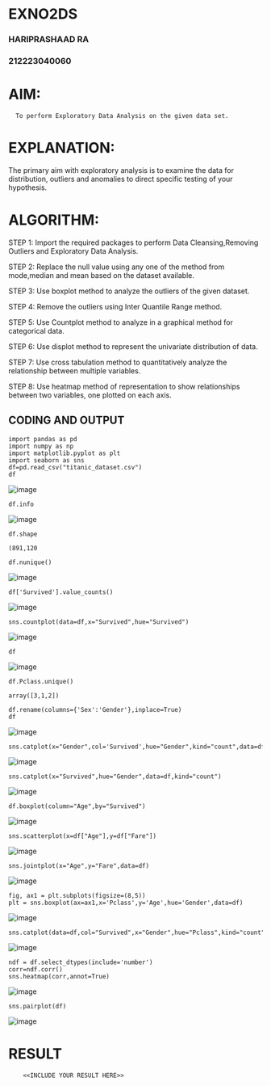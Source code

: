 # EXNO2DS
### HARIPRASHAAD RA 
### 212223040060
# AIM:
      To perform Exploratory Data Analysis on the given data set.
      
# EXPLANATION:
  The primary aim with exploratory analysis is to examine the data for distribution, outliers and anomalies to direct specific testing of your hypothesis.
  
# ALGORITHM:
STEP 1: Import the required packages to perform Data Cleansing,Removing Outliers and Exploratory Data Analysis.

STEP 2: Replace the null value using any one of the method from mode,median and mean based on the dataset available.

STEP 3: Use boxplot method to analyze the outliers of the given dataset.

STEP 4: Remove the outliers using Inter Quantile Range method.

STEP 5: Use Countplot method to analyze in a graphical method for categorical data.

STEP 6: Use displot method to represent the univariate distribution of data.

STEP 7: Use cross tabulation method to quantitatively analyze the relationship between multiple variables.

STEP 8: Use heatmap method of representation to show relationships between two variables, one plotted on each axis.

## CODING AND OUTPUT
```
import pandas as pd
import numpy as np
import matplotlib.pyplot as plt
import seaborn as sns
df=pd.read_csv("titanic_dataset.csv")
df
```
![image](https://github.com/user-attachments/assets/04084b84-3011-47a9-b879-d576d5d0881b)
```
df.info
```
![image](https://github.com/user-attachments/assets/e8943f04-b630-4b31-8ec0-af6ded26fcf3)
```
df.shape
```
```
(891,120
```
```
df.nunique()
```
![image](https://github.com/user-attachments/assets/fe652ce2-b3c8-4bb6-a15e-03714170b2c3)
```
df['Survived'].value_counts()
```
![image](https://github.com/user-attachments/assets/0c7c5545-6f7c-4f24-b388-8d0673394853)

```
sns.countplot(data=df,x="Survived",hue="Survived")
```
![image](https://github.com/user-attachments/assets/986a580a-0f6f-4b3b-96a1-72a8835984ed)

```
df
```
![image](https://github.com/user-attachments/assets/e4389549-de49-479b-9434-d4464b70d6a6)
```
df.Pclass.unique()
```
```
array([3,1,2])
```
```
df.rename(columns={'Sex':'Gender'},inplace=True)
df
```
![image](https://github.com/user-attachments/assets/8306e4c1-b9a7-4745-8561-cf35d4083568)

```
sns.catplot(x="Gender",col='Survived',hue="Gender",kind="count",data=df,height=5,aspect=.7)
```
![image](https://github.com/user-attachments/assets/1c23e59c-6334-4af8-9b5e-8e8e9430fb44)

```
sns.catplot(x="Survived",hue="Gender",data=df,kind="count")
```
![image](https://github.com/user-attachments/assets/c1b79060-70fd-40f0-9a12-8581dfafccf8)

```
df.boxplot(column="Age",by="Survived")
```
![image](https://github.com/user-attachments/assets/ddf82923-0360-4dfa-b20f-89d853f1769c)

```
sns.scatterplot(x=df["Age"],y=df["Fare"])
```
![image](https://github.com/user-attachments/assets/9083b01d-4320-47e5-b008-ea18fbd3cddb)

```
sns.jointplot(x="Age",y="Fare",data=df)
```
![image](https://github.com/user-attachments/assets/7016386a-1d4e-4813-8282-c72505d8031a)

```
fig, ax1 = plt.subplots(figsize=(8,5))
plt = sns.boxplot(ax=ax1,x='Pclass',y='Age',hue='Gender',data=df)
```
![image](https://github.com/user-attachments/assets/2584c36a-eda3-49ad-9a75-d57c126cb08c)
```
sns.catplot(data=df,col="Survived",x="Gender",hue="Pclass",kind="count")
```
![image](https://github.com/user-attachments/assets/9c817d99-a843-4a80-8220-4af6516ab440)

```
ndf = df.select_dtypes(include='number')
corr=ndf.corr()
sns.heatmap(corr,annot=True)
```
![image](https://github.com/user-attachments/assets/c9900242-80a4-44e7-892f-9b6f1a9c4e1d)

```
sns.pairplot(df)
```
![image](https://github.com/user-attachments/assets/9be7d735-725c-402c-9b09-89806eff921c)




# RESULT
        <<INCLUDE YOUR RESULT HERE>>
